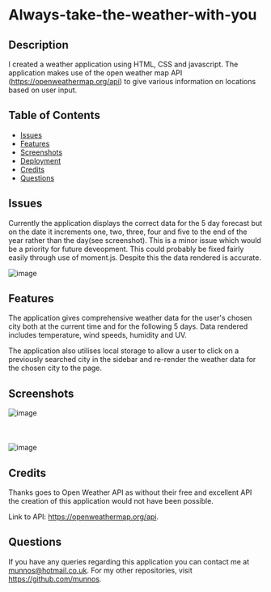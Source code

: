 # Always-take-the-weather-with-you

## Description 

I created a weather application using HTML, CSS and javascript. The application makes use of the open weather map API (https://openweathermap.org/api) to give various information on
locations based on user input.

## Table of Contents

* [Issues](#issues)
* [Features](#features)
* [Screenshots](#screenshots)
* [Deployment](#deployment)
* [Credits](#credits)
* [Questions](#questions)

## Issues 

Currently the application displays the correct data for the 5 day forecast but on the date it increments one, two, three, four and five to the end of the year rather than the day(see screenshot). This is a minor
issue which would be a priority for future deveopment. This could probably be fixed fairly easily through use of moment.js. Despite this the data rendered is accurate.

![image](https://user-images.githubusercontent.com/88617634/188577111-2cc67e17-25fd-47ca-b965-8dd620197065.png)


## Features

The application gives comprehensive weather data for the user's chosen city both at the current time and for the following 5 days. Data rendered includes temperature, wind speeds, humidity and UV.

The application also utilises local storage to allow a user to click on a previously searched city in the sidebar and re-render the weather data for the chosen city to the page.

## Screenshots

![image](https://user-images.githubusercontent.com/88617634/188577814-112508d0-daf3-4776-bf1f-16d4a1704a9c.png)
<br></br>
<br></br>
![image](https://user-images.githubusercontent.com/88617634/188577961-b2fdc855-470a-4bbd-aa64-eee4fc054bfb.png)

## Credits

Thanks goes to Open Weather API as without their free and excellent API the creation of this application would not have been possible.

Link to API: https://openweathermap.org/api.

## Questions

If you have any queries regarding this application you can contact me at munnos@hotmail.co.uk. For my other repositories, visit https://github.com/munnos.


